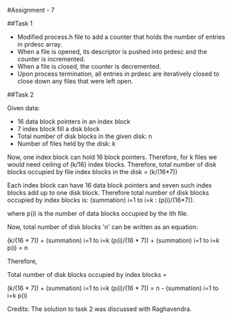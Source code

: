 #Assignment - 7

##Task 1
* Modified process.h file to add a counter that holds the number of entries in prdesc array.
* When a file is opened, its descriptor is pushed into prdesc and the counter is incremented.
* When a file is closed, the counter is decremented.
* Upon process termination, all entries in prdesc are iteratively closed to close down any files that were left open.

##Task 2

Given data:
  * 16 data block pointers in an index block
  * 7 index block fill a disk block
  * Total number of disk blocks in the given disk: n
  * Number of files held by the disk: k

Now, one index block can hold 16 block pointers. Therefore, for k files we would need ceiling of (k/16) index blocks.
Therefore, total number of disk blocks occupied by file index blocks in the disk = (k/(16*7))

Each index block can have 16 data block pointers and seven such index blocks add up to one disk block. Therefore total number of disk blocks occupied by index blocks is: (summation) i=1 to i=k : (p(i)/(16*7)).

 where p(i) is the number of data blocks occupied by the ith file.

Now, total number of disk blocks 'n' can be written as an equation:


(k/(16 * 7)) + (summation) i=1 to i=k (p(i)/(16 * 7)) + (summation) i=1 to i=k p(i) = n




Therefore,

Total number of disk blocks occupied by index blocks = 

(k/(16 * 7)) + (summation) i=1 to i=k (p(i)/(16 * 7)) = n - (summation) i=1 to i=k p(i)


Credits: The solution to task 2 was discussed with Raghavendra.








